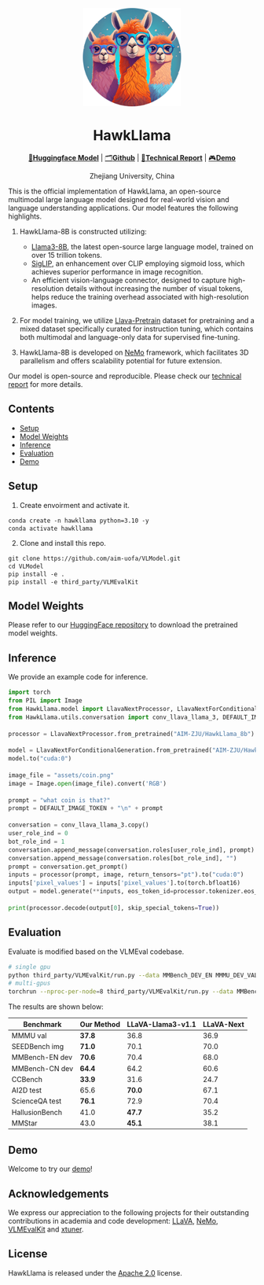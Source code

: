 <div align="center">
<img src="assets/logo.png" alt="Lit-LLaMA" width="200"/>

# HawkLlama
[🤗**Huggingface Model**](https://huggingface.co/AIM-ZJU/HawkLlama_8b) | [🗂️**Github**](https://github.com/aim-uofa/VLModel)  | [📖**Technical Report**](assets/technical_report.pdf) | [🎮️**Demo**](http://115.236.57.99:30020/)

Zhejiang University, China

</div>


This is the official implementation of HawkLlama, an open-source multimodal large language model designed for real-world vision and language understanding applications. Our model features the following highlights.

1. HawkLlama-8B is constructed utilizing:
    - [Llama3-8B](https://huggingface.co/meta-llama/Meta-Llama-3-8B), the latest open-source large language model, trained on over 15 trillion tokens.
    - [SigLIP](https://huggingface.co/google/siglip-so400m-patch14-384), an enhancement over CLIP employing sigmoid loss, which achieves superior performance in image recognition.
    - An efficient vision-language connector, designed to capture high-resolution details without increasing the number of visual tokens, helps reduce the training overhead associated with high-resolution images.

2. For model training, we utilize [Llava-Pretrain](https://huggingface.co/datasets/liuhaotian/LLaVA-Pretrain) dataset for pretraining and a mixed dataset specifically curated for instruction tuning, which contains both multimodal and language-only data for supervised fine-tuning. 

3. HawkLlama-8B is developed on [NeMo](https://github.com/NVIDIA/NeMo.git) framework, which facilitates 3D parallelism and offers scalability potential for future extension.

Our model is open-source and reproducible. Please check our [technical report](assets/technical_report.pdf) for more details. 


<!-- ## News

[04/30] Llama3-LaMMly-8B is released, trained on a larger dataset, supporting higher resolution images, and also supporting Llama3 as the backbone. For LaMMly, we constructed a multimodal dataset containing 2.6M SFT sample, ensuring that LaMMly can achieve better generalization and improved image understanding. For more details, please refer to our [blog] and [technical report]. -->

## Contents
- [Setup](#setup)
- [Model Weights](#model-weights)
- [Inference](#inference)
- [Evaluation](#evaluation)
- [Demo](#demo)


## Setup

1. Create envoirment and activate it.
```Shell
conda create -n hawkllama python=3.10 -y
conda activate hawkllama
```

2. Clone and install this repo.
```
git clone https://github.com/aim-uofa/VLModel.git
cd VLModel
pip install -e .
pip install -e third_party/VLMEvalKit
```

## Model Weights

Please refer to our [HuggingFace repository](https://huggingface.co/AIM-ZJU/HawkLlama_8b) to download the pretrained model weights.

## Inference

We provide an example code for inference.

```Python
import torch
from PIL import Image
from HawkLlama.model import LlavaNextProcessor, LlavaNextForConditionalGeneration
from HawkLlama.utils.conversation import conv_llava_llama_3, DEFAULT_IMAGE_TOKEN

processor = LlavaNextProcessor.from_pretrained("AIM-ZJU/HawkLlama_8b")

model = LlavaNextForConditionalGeneration.from_pretrained("AIM-ZJU/HawkLlama_8b", torch_dtype=torch.bfloat16, low_cpu_mem_usage=True) 
model.to("cuda:0")

image_file = "assets/coin.png"
image = Image.open(image_file).convert('RGB')

prompt = "what coin is that?"
prompt = DEFAULT_IMAGE_TOKEN + "\n" + prompt

conversation = conv_llava_llama_3.copy()
user_role_ind = 0
bot_role_ind = 1
conversation.append_message(conversation.roles[user_role_ind], prompt)
conversation.append_message(conversation.roles[bot_role_ind], "")
prompt = conversation.get_prompt()
inputs = processor(prompt, image, return_tensors="pt").to("cuda:0")
inputs['pixel_values'] = inputs['pixel_values'].to(torch.bfloat16)
output = model.generate(**inputs, eos_token_id=processor.tokenizer.eos_token_id, max_new_tokens=2048, do_sample=False, use_cache=True)

print(processor.decode(output[0], skip_special_tokens=True))
```

## Evaluation

Evaluate is modified based on the VLMEval codebase.

``` bash
# single gpu
python third_party/VLMEvalKit/run.py --data MMBench_DEV_EN MMMU_DEV_VAL SEEDBench_IMG --model hawkllama_llama3_vlm --verbose
# multi-gpus
torchrun --nproc-per-node=8 third_party/VLMEvalKit/run.py --data MMBench_DEV_EN MMMU_DEV_VAL SEEDBench_IMG --model hawkllama_llama3_vlm --verbose
```

The results are shown below:

| Benchmark       | Our Method | LLaVA-Llama3-v1.1 | LLaVA-Next |
|-----------------|----------------|-------------------|------------|
| MMMU val        | **37.8**       | 36.8              | 36.9       |
| SEEDBench img   | **71.0**       | 70.1              | 70.0       |
| MMBench-EN dev  | **70.6**       | 70.4              | 68.0       |
| MMBench-CN dev  | **64.4**       | 64.2              | 60.6       |
| CCBench         | **33.9**       | 31.6              | 24.7       |
| AI2D test       | 65.6           | **70.0**          | 67.1       |
| ScienceQA test  | **76.1**       | 72.9              | 70.4       |
| HallusionBench  | 41.0           | **47.7**          | 35.2       |
| MMStar          | 43.0           | **45.1**          | 38.1       |

## Demo

Welcome to try our [demo](http://115.236.57.99:30020/)!



## Acknowledgements

We express our appreciation to the following projects for their outstanding contributions in academia and code development: [LLaVA](https://github.com/haotian-liu/LLaVA), [NeMo](https://github.com/NVIDIA/NeMo), [VLMEvalKit](https://github.com/open-compass/VLMEvalKit) and [xtuner](https://github.com/InternLM/xtuner).

## License

HawkLlama is released under the [Apache 2.0](https://github.com/Lightning-AI/lightning-llama/blob/main/LICENSE) license.
